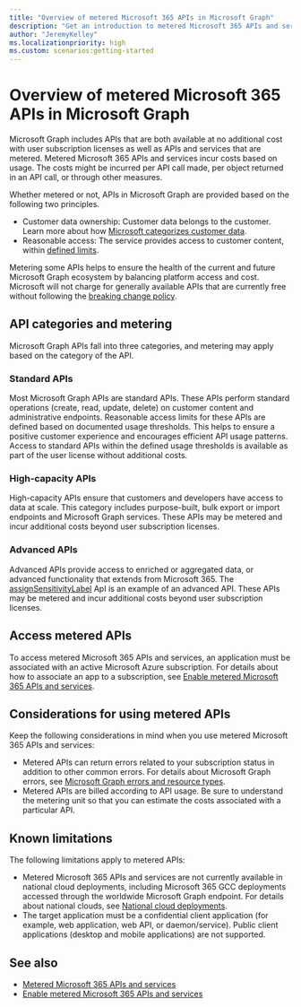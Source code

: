 ```yaml
---
title: "Overview of metered Microsoft 365 APIs in Microsoft Graph"
description: "Get an introduction to metered Microsoft 365 APIs and services in Microsoft Graph."
author: "JeremyKelley"
ms.localizationpriority: high
ms.custom: scenarios:getting-started
---
```


# Overview of metered Microsoft 365 APIs in Microsoft Graph

Microsoft Graph includes APIs that are both available at no additional cost with user subscription licenses as well as APIs and services that are metered. Metered Microsoft 365 APIs and services incur costs based on usage. The costs might be incurred per API call made, per object returned in an API call, or through other measures.

Whether metered or not, APIs in Microsoft Graph are provided based on the following two principles.
- Customer data ownership: Customer data belongs to the customer. Learn more about how [Microsoft categorizes customer data](https://www.microsoft.com/trust-center/privacy/customer-data-definitions). 
- Reasonable access: The service provides access to customer content, within [defined limits](throttling-limits.md). 

Metering some APIs helps to ensure the health of the current and future Microsoft Graph ecosystem by balancing platform access and cost. Microsoft will not charge for generally available APIs that are currently free without following the [breaking change policy](versioning-and-support.md).

## API categories and metering
Microsoft Graph APIs fall into three categories, and metering may apply based on the category of the API.

### Standard APIs
Most Microsoft Graph APIs are standard APIs. These APIs perform standard operations (create, read, update, delete) on customer content and administrative endpoints. Reasonable access limits for these APIs are defined based on documented usage thresholds. This helps to ensure a positive customer experience and encourages efficient API usage patterns. Access to standard APIs within the defined usage thresholds is available as part of the user license without additional costs.

### High-capacity APIs
High-capacity APIs ensure that customers and developers have access to data at scale. This category includes purpose-built, bulk export or import endpoints and Microsoft Graph services. These APIs may be metered and incur additional costs beyond user subscription licenses.

### Advanced APIs
Advanced APIs provide access to enriched or aggregated data, or advanced functionality that extends from Microsoft 365. The [assignSensitivityLabel](/graph/api/driveitem-assignsensitivitylabel.md) ApI is an example of an advanced API. These APIs may be metered and incur additional costs beyond user subscription licenses.

## Access metered APIs
To access metered Microsoft 365 APIs and services, an application must be associated with an active Microsoft Azure subscription. For details about how to associate an app to a subscription, see [Enable metered Microsoft 365 APIs and services](/graph/metered-api-setup).

## Considerations for using metered APIs

Keep the following considerations in mind when you use metered Microsoft 365 APIs and services:

- Metered APIs can return errors related to your subscription status in addition to other common errors. For details about Microsoft Graph errors, see [Microsoft Graph errors and resource types](errors.md).
- Metered APIs are billed according to API usage. Be sure to understand the metering unit so that you can estimate the costs associated with a particular API.

## Known limitations

The following limitations apply to metered APIs:

- Metered Microsoft 365 APIs and services are not currently available in national cloud deployments, including Microsoft 365 GCC deployments accessed through the worldwide Microsoft Graph endpoint. For details about national clouds, see [National cloud deployments](deployments.md).
- The target application must be a confidential client application (for example, web application, web API, or daemon/service). Public client applications (desktop and mobile applications) are not supported.

## See also

- [Metered Microsoft 365 APIs and services](/graph/metered-api-list)
- [Enable metered Microsoft 365 APIs and services](/graph/metered-api-setup)
